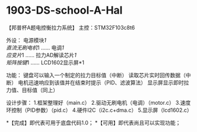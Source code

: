 # 1903-DS-school-A-Hal



【邦普杯A题电控衡拉力系统】
主控：STM32F103c8t6

外设： 电源模块*1  
      直流无刷电机*1  ……  电调*1  
      应变片*1  ……  拉力AD解读芯片*1  
      矩阵按键*1  ……  LCD1602显示屏*1  

功能：	键盘可以输入一个制定的拉力目标值（中断）
      读取芯片实时回传数据（中断）
      电机迅速响应到该值并在结束时提示（PID、滤波算法）
      显示屏显示即时拉力值、目标值（同上）

设计步骤：
    1.框架整理好（main.c）
    2.驱动无刷电机（电调）（motor.c）
    3.速度环控制（PID参数）（pid.c）
    4.硬件I2C（i2c.c+dma.c）
    5.显示屏（lcd1602.c）


*【完成】即代表可用于底盘代码1.0；
*【可用】即代表尚且可以实现功能；





